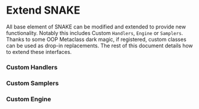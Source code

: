 # Extend SNAKE



All base element of SNAKE can be modified and extended to provide new functionality. 
Notably this includes Custom `Handlers`, `Engine` or `Samplers`. 
Thanks to some OOP Metaclass dark magic, if registered, custom classes can be used as drop-in replacements. 
The rest of this document details how to extend these interfaces.

### Custom Handlers 


### Custom Samplers 


### Custom Engine 

